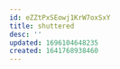```yaml
---
id: eZZtPxSEowj1KrW7oxSxY
title: shuttered
desc: ''
updated: 1696104648235
created: 1641768938460
---
```

